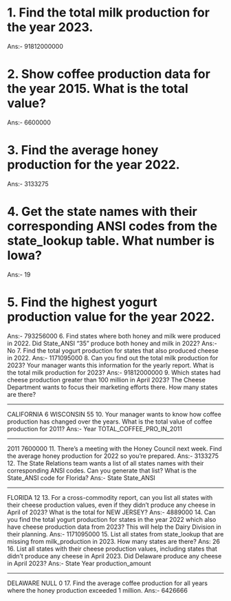 # 1. Find the total milk production for the year 2023.
Ans:- 91812000000
# 2. Show coffee production data for the year 2015. What is the total value?
Ans:- 6600000
# 3. Find the average honey production for the year 2022.
Ans:- 3133275
# 4. Get the state names with their corresponding ANSI codes from the state_lookup table. What number is Iowa?
Ans:- 19
# 5. Find the highest yogurt production value for the year 2022.
Ans:- 793256000
6. Find states where both honey and milk were produced in 2022. Did State_ANSI “35” produce both honey and milk in 2022?
Ans:- No
7. Find the total yogurt production for states that also produced cheese in 2022.
Ans:- 1171095000
8. Can you find out the total milk production for 2023? Your manager wants this information for the yearly report. What is the total milk production for 2023?
Ans:- 91812000000
9. Which states had cheese production greater than 100 million in April 2023? The Cheese Department wants to focus their marketing efforts there. How many states are there?
-------------------------------------------------- ----------
CALIFORNIA                                         6
WISCONSIN                                          55
10. Your manager wants to know how coffee production has changed over the years. What is the total value of coffee production for 2011?
Ans:-
Year   TOTAL_COFFEE_PRO_IN_2011
------ ------------------------
2011   7600000
11. There’s a meeting with the Honey Council next week. Find the average honey production for 2022 so you’re prepared.
Ans:- 3133275
12. The State Relations team wants a list of all states names with their corresponding ANSI codes. Can you generate that list? What is the State_ANSI code for Florida?
Ans:-
State                                              State_ANSI
-------------------------------------------------- ----------
FLORIDA                                            12
13. For a cross-commodity report, can you list all states with their cheese production values, even if they didn’t produce any cheese in April of 2023? What is the total for NEW JERSEY?
Ans:-  4889000
14. Can you find the total yogurt production for states in the year 2022 which also have cheese production data from 2023? This will help the Dairy Division in their planning.
Ans:-  1171095000
15. List all states from state_lookup that are missing from milk_production in 2023. How many states are there?
Ans:  26
16. List all states with their cheese production values, including states that didn’t produce any cheese in April 2023. Did Delaware produce any cheese in April 2023?
Ans:-
State                                              Year   production_amount
-------------------------------------------------- ------ --------------------
DELAWARE                                           NULL   0
17. Find the average coffee production for all years where the honey production exceeded 1 million.
Ans:- 6426666
